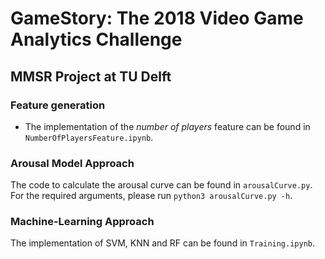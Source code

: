 # GameStory: The 2018 Video Game Analytics Challenge
## MMSR Project at TU Delft

### Feature generation
- The implementation of the _number of players_ feature can be found in `NumberOfPlayersFeature.ipynb`.

### Arousal Model Approach
The code to calculate the arousal curve can be found in `arousalCurve.py`. For the required arguments, please run `python3 arousalCurve.py -h`.

### Machine-Learning Approach
The implementation of SVM, KNN and RF can be found in `Training.ipynb`.